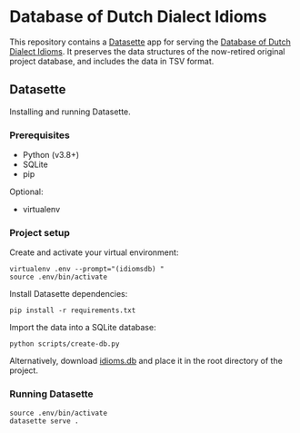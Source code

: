 # Database of Dutch Dialect Idioms

This repository contains a [Datasette](https://datasette.io/) app for serving the [Database of Dutch Dialect Idioms](https://dutchdialectidioms.uu.nl/). It preserves the data structures of the now-retired original project database, and includes the data in TSV format.

## Datasette

Installing and running Datasette.

### Prerequisites

- Python (v3.8+)
- SQLite
- pip

Optional:
- virtualenv

### Project setup

Create and activate your virtual environment:

    virtualenv .env --prompt="(idiomsdb) "
    source .env/bin/activate

Install Datasette dependencies:

    pip install -r requirements.txt

Import the data into a SQLite database:

    python scripts/create-db.py

Alternatively, download [idioms.db](https://dutchdialectidioms.uu.nl/idioms.db) and place it in the root directory of the project.

### Running Datasette

    source .env/bin/activate
    datasette serve .
